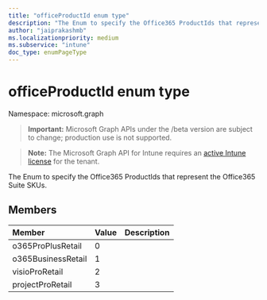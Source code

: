 ```yaml
---
title: "officeProductId enum type"
description: "The Enum to specify the Office365 ProductIds that represent the Office365 Suite SKUs."
author: "jaiprakashmb"
ms.localizationpriority: medium
ms.subservice: "intune"
doc_type: enumPageType
---
```


# officeProductId enum type

Namespace: microsoft.graph
> **Important:** Microsoft Graph APIs under the /beta version are subject to change; production use is not supported.

> **Note:** The Microsoft Graph API for Intune requires an [active Intune license](https://go.microsoft.com/fwlink/?linkid=839381) for the tenant.


The Enum to specify the Office365 ProductIds that represent the Office365 Suite SKUs.

## Members
|Member|Value|Description|
|:---|:---|:---|
|o365ProPlusRetail|0||
|o365BusinessRetail|1||
|visioProRetail|2||
|projectProRetail|3||
